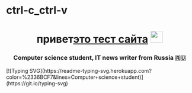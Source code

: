# ctrl-c_ctrl-v
<h1 align="center">привет<a href="https://dima455689.github.io/ctrl-c_ctrl-v//" target="_blank">это тест сайта</a> 
<img src="https://dima455689.github.io/ctrl-c_ctrl-v/" height="32"/></h1>
<h3 align="center">Computer science student, IT news writer from Russia 🇷🇺</h3>
 <!---Пример кода-->
[![Typing SVG](https://readme-typing-svg.herokuapp.com?color=%2336BCF7&lines=Computer+science+student)](https://git.io/typing-svg)







